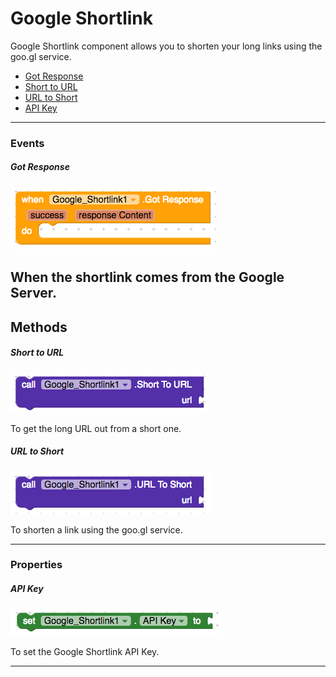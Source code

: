 # Google Shortlink 

Google Shortlink component allows you to shorten your long links using the goo.gl service.

* [Got Response](#got-response)
* [Short to URL](#short-to-url)
* [URL to Short](#url-to-short)
* [API Key](#api-key)

---

### Events

##### Got Response

![](/assets/google/google-shortlink/got-response.png)

When the shortlink comes from the Google Server.
---

## Methods

##### Short to URL

![](/assets/google/google-shortlink/short-to-url.png)

To get the long URL out from a short one.

##### URL to Short

![](/assets/google/google-shortlink/url-to-short.png)

To shorten a link using the goo.gl service.

---

### Properties

##### API Key

![](/assets/google/google-shortlink/api-key.png)

To set the Google Shortlink API Key.

---
